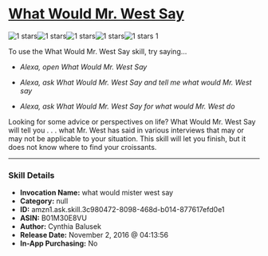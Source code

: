 # [What Would Mr. West Say](http://alexa.amazon.com/#skills/amzn1.ask.skill.3c980472-8098-468d-b014-877617efd0e1)
![1 stars](../../images/ic_star_black_18dp_1x.png)![1 stars](../../images/ic_star_border_black_18dp_1x.png)![1 stars](../../images/ic_star_border_black_18dp_1x.png)![1 stars](../../images/ic_star_border_black_18dp_1x.png)![1 stars](../../images/ic_star_border_black_18dp_1x.png) 1

To use the What Would Mr. West Say skill, try saying...

* *Alexa, open What Would Mr. West Say*

* *Alexa, ask What Would Mr. West Say and tell me what would Mr. West say*

* *Alexa, ask What Would Mr. West Say for what would Mr. West do*

Looking for some advice or perspectives on life?  What Would Mr. West Say will tell you  . . . what Mr. West has said in various interviews that may or may not be applicable to your situation. This skill will let you finish, but it does not know where to find your croissants.

***

### Skill Details

* **Invocation Name:** what would mister west say
* **Category:** null
* **ID:** amzn1.ask.skill.3c980472-8098-468d-b014-877617efd0e1
* **ASIN:** B01M30E8VU
* **Author:** Cynthia Balusek
* **Release Date:** November 2, 2016 @ 04:13:56
* **In-App Purchasing:** No
